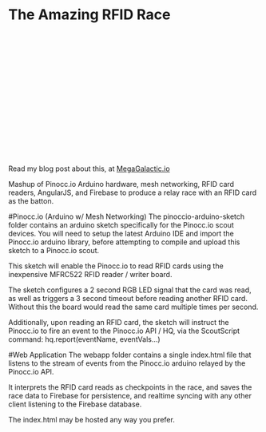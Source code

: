 The Amazing RFID Race
=====================

<div style="background: url(http://megagalactic.io/content/images/2014/12/IMG_20141205_120411.jpg); width 100%; height: 250px;">&nbsp;</div>

Read my blog post about this, at [MegaGalactic.io](http://megagalactic.io/the-amazing-rfid-race/)

Mashup of Pinocc.io Arduino hardware, mesh networking, RFID card readers, AngularJS, and Firebase to produce a relay race with an RFID card as the batton.

#Pinocc.io (Arduino w/ Mesh Networking)
The pinoccio-arduino-sketch folder contains an arduino sketch specifically for the Pinocc.io scout devices.  You will need to setup the latest Arduino IDE and import the Pinocc.io arduino library, before attempting to compile and upload this sketch to a Pinocc.io scout.

This sketch will enable the Pinocc.io to read RFID cards using the inexpensive MFRC522 RFID reader / writer board.

The sketch configures a 2 second RGB LED signal that the card was read, as well as triggers a 3 second timeout before reading another RFID card.  Without this the board would read the same card multiple times per second.

Additionally, upon reading an RFID card, the sketch will instruct the Pinocc.io to fire an event to the Pinocc.io API / HQ, via the ScoutScript command: hq.report(eventName, eventVals...)

#Web Application
The webapp folder contains a single index.html file that listens to the stream of events from the Pinocc.io arduino relayed by the Pinocc.io API.

It interprets the RFID card reads as checkpoints in the race, and saves the race data to Firebase for persistence, and realtime syncing with any other client listening to the Firebase database.

The index.html may be hosted any way you prefer.
